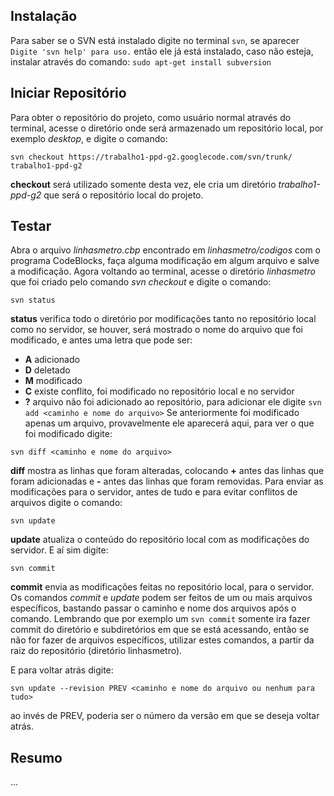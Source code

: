 ## Instalação ##

Para saber se o SVN está instalado digite no terminal `svn`, se aparecer `Digite 'svn help' para uso.` então ele já está instalado, caso não esteja, instalar através do comando:
`sudo apt-get install subversion`


## Iniciar Repositório ##

Para obter o repositório do projeto, como usuário normal através do terminal, acesse o diretório onde será armazenado um repositório local, por exemplo _desktop_, e digite o comando:
```
svn checkout https://trabalho1-ppd-g2.googlecode.com/svn/trunk/ trabalho1-ppd-g2
```
**checkout** será utilizado somente desta vez, ele cria um diretório _trabalho1-ppd-g2_ que será o repositório local do projeto.


## Testar ##

Abra o arquivo _linhasmetro.cbp_ encontrado em _linhasmetro/codigos_ com o programa CodeBlocks, faça alguma modificação em algum arquivo e salve a modificação.
Agora voltando ao terminal, acesse o diretório _linhasmetro_ que foi criado pelo comando _svn checkout_ e digite o comando:
```
svn status
```
**status** verifica todo o diretório por modificações tanto no repositório local como no servidor, se houver, será mostrado o nome do arquivo que foi modificado, e antes uma letra que pode ser:
  * **A** adicionado
  * **D** deletado
  * **M** modificado
  * **C** existe conflito, foi modificado no repositório local e no servidor
  * **?** arquivo não foi adicionado ao repositório, para adicionar ele digite `svn add <caminho e nome do arquivo>`
Se anteriormente foi modificado apenas um arquivo, provavelmente ele aparecerá aqui, para ver o que foi modificado digite:
```
svn diff <caminho e nome do arquivo>
```
**diff** mostra as linhas que foram alteradas, colocando **+** antes das linhas que foram adicionadas e **-** antes das linhas que foram removidas.
Para enviar as modificações para o servidor, antes de tudo e para evitar conflitos de arquivos digite o comando:
```
svn update
```
**update** atualiza o conteúdo do repositório local com as modificações do servidor.
E aí sim digite:
```
svn commit
```
**commit** envia as modificações feitas no repositório local, para o servidor.
Os comandos _commit_ e _update_ podem ser feitos de um ou mais arquivos específicos, bastando passar o caminho e nome dos arquivos após o comando.
Lembrando que por exemplo um `svn commit` somente ira fazer commit do diretório e subdiretórios em que se está acessando, então se não for fazer de arquivos específicos, utilizar estes comandos, a partir da raiz do repositório (diretório linhasmetro).

E para voltar atrás digite:
```
svn update --revision PREV <caminho e nome do arquivo ou nenhum para tudo>
```
ao invés de PREV, poderia ser o número da versão em que se deseja voltar atrás.


## Resumo ##

...